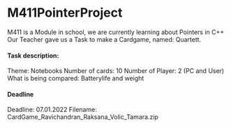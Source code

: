 # M411PointerProject
M411 is a Module in school, we are currently learning about Pointers in C++
Our Teacher gave us a Task to make a Cardgame, named: Quartett.

#### Task description:
Theme: Notebooks
Number of cards: 10
Number of Player: 2 (PC and User)
What is being compared: Batterylife and weight

#### Deadline
Deadline: 07.01.2022
Filename: CardGame_Ravichandran_Raksana_Volic_Tamara.zip 
